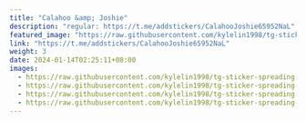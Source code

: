 ```yaml
---
title: "Calahoo &amp; Joshie"
description: "regular: https://t.me/addstickers/CalahooJoshie65952NaL"
featured_image: "https://raw.githubusercontent.com/kylelin1998/tg-sticker-spreading-worldwide-images/main/img/808972fb-fd7b-41f0-8666-2f6a9baedbe9.jpg"
link: "https://t.me/addstickers/CalahooJoshie65952NaL"
weight: 3
date: 2024-01-14T02:25:11+08:00
images:
  - https://raw.githubusercontent.com/kylelin1998/tg-sticker-spreading-worldwide-images/main/img/808972fb-fd7b-41f0-8666-2f6a9baedbe9.jpg
  - https://raw.githubusercontent.com/kylelin1998/tg-sticker-spreading-worldwide-images/main/img/7530fb64-3cbf-4088-a0a4-88f39d08476e.jpg
  - https://raw.githubusercontent.com/kylelin1998/tg-sticker-spreading-worldwide-images/main/img/e822fdb5-ca42-4b54-aff5-51baed6e1179.jpg
  - https://raw.githubusercontent.com/kylelin1998/tg-sticker-spreading-worldwide-images/main/img/9aa111c2-332d-42d6-af16-b867326664ee.jpg
---
```

